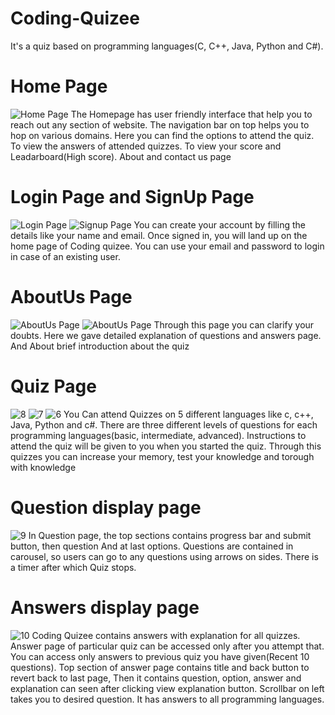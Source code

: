 # Coding-Quizee
It's a quiz based on programming languages(C, C++, Java, Python and C#).

# Home Page
![Home Page](https://user-images.githubusercontent.com/87319402/147824434-8c5b9410-6afa-4637-aff3-b8a05cb12ecd.png)
The Homepage has user friendly interface that help you to reach out any section of website. The navigation bar on top helps you to hop on various domains. Here you can find the options to attend the quiz. To view the answers of attended quizzes. To view your score and Leadarboard(High score).	About and contact us page



# Login Page and SignUp Page
![Login Page](https://user-images.githubusercontent.com/87319402/147824508-11c24fe1-3245-448d-8400-9122157656d4.png)
![Signup Page](https://user-images.githubusercontent.com/87319402/147824629-09f56199-dd7d-49bd-9d99-1acb58bc330a.png)
You can create your account by filling the details like your name and email. Once signed in, you will land up on the home page of Coding quizee. You can use your email and password to login in case of an existing user.



# AboutUs Page
![AboutUs Page](https://user-images.githubusercontent.com/87319402/147824785-9e517f56-6591-4540-b16f-b33b09c9317f.png)
![AboutUs Page](https://user-images.githubusercontent.com/87319402/147824788-5b8ce51b-5b98-4357-a5a0-60c4e85caedc.png)
Through this page you can clarify your doubts.	Here we gave detailed explanation of questions and answers page.	And About brief introduction about the quiz

# Quiz Page
![8](https://user-images.githubusercontent.com/87319402/179557436-0b0fefb5-8678-4ef9-91f9-b37d477090c7.png)
![7](https://user-images.githubusercontent.com/87319402/179557440-7e372787-b1bb-47fe-b267-b5bf382af96f.png)
![6](https://user-images.githubusercontent.com/87319402/179557455-5713127d-dc6c-4aa4-a35c-1f143a73c96f.png)
You Can attend Quizzes on 5 different languages like c, c++, Java, Python and c#. There are three different levels of questions for each programming languages(basic, intermediate, advanced). Instructions to attend the quiz will be given to you when you started the quiz. Through this quizzes you can increase your memory, test your knowledge and torough with knowledge

# Question display page
![9](https://user-images.githubusercontent.com/87319402/179558167-ca3ff404-8e89-4555-a5ee-07c7a9107db5.jpg)
In Question page, the top sections contains progress bar and submit button, then question And at last options. Questions are contained in carousel, so users can go to any questions using arrows on sides. There is a timer after which Quiz stops.

# Answers display page
![10](https://user-images.githubusercontent.com/87319402/179558460-fad28dc0-1ede-4c08-996c-376a7a2dc6de.jpg)
Coding Quizee contains answers with explanation for all quizzes. Answer page of particular quiz can be accessed only after you attempt that. You can access only answers to previous quiz you have given(Recent 10 questions). Top section of answer page contains title and back button to revert back to last page, Then it contains question, option, answer and explanation can seen after clicking view explanation button. Scrollbar on left takes you to desired question. It has answers to all programming languages.

